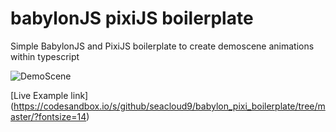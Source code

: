 # babylonJS pixiJS boilerplate

Simple BabylonJS and PixiJS boilerplate to create demoscene animations within typescript

![DemoScene](https://raw.githubusercontent.com/seacloud9/babylon_pixi_boilerplate/master/demoscene.gif)


[Live Example link] (https://codesandbox.io/s/github/seacloud9/babylon_pixi_boilerplate/tree/master/?fontsize=14)



